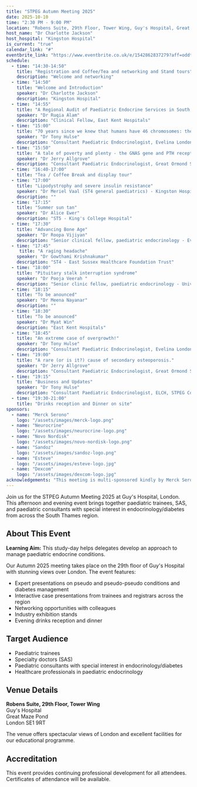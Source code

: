 ```yaml
---
title: "STPEG Autumn Meeting 2025"
date: 2025-10-10
time: "2:30 PM - 9:00 PM"
location: "Robens Suite, 29th Floor, Tower Wing, Guy's Hospital, Great Maze Pond, London, SE1 9RT"
host_name: "Dr Charlotte Jackson"
host_hospital: "Kingston Hospital"
is_current: "true"
calendar_link: "#"
eventbrite_link: "https://www.eventbrite.co.uk/e/1542862837279?aff=oddtdtcreator"
schedule:
  - time: "14:30-14:50"
    title: "Registration and Coffee/Tea and networking and Stand tours"
    description: "Welcome and networking"
  - time: "14:50"
    title: "Welcome and Introduction"
    speaker: "Dr Charlotte Jackson"
    description: "Kingston Hospital"
  - time: "14:55"
    title: "A Regional Audit of Paediatric Endocrine Services in South Thames and the South East of England"
    speaker: "Dr Ruqia Alam"
    description: "Clinical Fellow, East Kent Hospitals"
  - time: "15:00"
    title: "70 years since we knew that humans have 46 chromosomes: the start of some big discoveries!! "
    speaker: "Dr Tony Hulse"
    description: "Consultant Paediatric Endocrinologist, Evelina London Children's Hospital"
  - time: "15:50"
    title: "A tale of poverty and plenty - the GNAS gene and PTH receptor"
    speaker: "Dr Jerry Allgrove"
    description: "Consultant Paediatric Endocrinologist, Great Ormond Street Hospital"
  - time: "16:40-17:00"
    title: "Tea / Coffee Break and display tour"
  - time: "17:00"
    title: "Lipodystrophy and severe insulin resistance"
    speaker: "Dr Meriel Vaal (ST4 general paediatrics) - Kingston Hospital"
    description: ""
  - time: "17:15"
    title: "Summer sun tan"
    speaker: "Dr Alice Ewer"
    description: "ST5 - King's College Hospital"
  - time: "17:30"
    title: "Advancing Bone Age"
    speaker: "Dr Roopa Vijiyan"
    description: "Senior clinical fellow, paediatric endocrinology - Evelina London Children's Hospital"
  - time: "17:45"
     title: "A raging headache"
    speaker: "Dr Gowthami Krishnakumar"
    description: "ST4 - East Sussex Healthcare Foundation Trust"
  - time: "18:00"
    title: "Pituitary stalk interruption syndrome"
    speaker: "Dr Pooja Veerah "
    description: "Senior clinic fellow, paediatric endocrinology - University College London Hospital"
  - time: "18:15"
    title: "To be anounced"
    speaker: "Dr Meena Nayanar"
    description: ""
  - time: "18:30"
    title: "To be anounced"
    speaker: "Dr Myat Win"
    description: "East Kent Hospitals"
  - time: "18:45"
    title: "An extreme case of overgrowth!"
    speaker: "Dr Tony Hulse"
    description: "Consultant Paediatric Endocrinologist, Evelina London Children's Hospital"
  - time: "19:00"
    title: "A rare (or is it?) cause of secondary osteoporosis."
    speaker: "Dr Jerry Allgrove"
    description: "Consultant Paediatric Endocrinologist, Great Ormond Street Hospital"
  - time: "19:15"
    title: "Business and Updates"
    speaker: "Dr Tony Hulse"
    description: "Consultant Paediatric Endocrinologist, ELCH, STPEG Committee"
  - time: "19:30-21:00"
    title: "Drinks reception and Dinner on site"
sponsors:
  - name: "Merck Serono"
    logo: "/assets/images/merck-logo.png"
  - name: "Neurocrine"
    logo: "/assets/images/neurocrine-logo.png"
  - name: "Novo Nordisk"
    logo: "/assets/images/novo-nordisk-logo.png"
  - name: "Sandoz"
    logo: "/assets/images/sandoz-logo.png"
  - name: "Esteve"
    logo: "/assets/images/esteve-logo.jpg"
  - name: "Dexcom"
    logo: "/assets/images/dexcom-logo.jpg"
acknowledgements: "This meeting is multi-sponsored kindly by Merck Serono, Neurocrine, Novo Nordisk & Sandoz in exchange for stand space. The sponsors have no influence on the academic agenda."
---
```


Join us for the STPEG Autumn Meeting 2025 at Guy's Hospital, London. This afternoon and evening event brings together paediatric trainees, SAS, and paediatric consultants with special interest in endocrinology/diabetes from across the South Thames region.

## About This Event

**Learning Aim:** This study-day helps delegates develop an approach to manage paediatric endocrine conditions.

Our Autumn 2025 meeting takes place on the 29th floor of Guy's Hospital with stunning views over London. The event features:

- Expert presentations on pseudo and pseudo-pseudo conditions and diabetes management
- Interactive case presentations from trainees and registrars across the region
- Networking opportunities with colleagues
- Industry exhibition stands
- Evening drinks reception and dinner

## Target Audience

- Paediatric trainees
- Specialty doctors (SAS)
- Paediatric consultants with special interest in endocrinology/diabetes
- Healthcare professionals in paediatric endocrinology

## Venue Details

**Robens Suite, 29th Floor, Tower Wing**  
Guy's Hospital  
Great Maze Pond  
London SE1 9RT

The venue offers spectacular views of London and excellent facilities for our educational programme.

## Accreditation

This event provides continuing professional development for all attendees. Certificates of attendance will be available.
